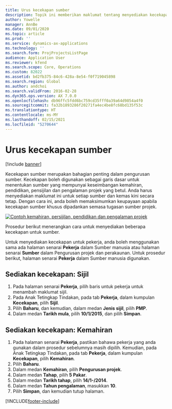```yaml
---
title: Urus kecekapan sumber
description: Topik ini memberikan maklumat tentang menyediakan kecekapan untuk sumber projek.
author: Yowelle
manager: AnnBe
ms.date: 09/01/2020
ms.topic: article
ms.prod: ''
ms.service: dynamics-ax-applications
ms.technology: ''
ms.search.form: ProjProjectsListPage
audience: Application User
ms.reviewer: kfend
ms.search.scope: Core, Operations
ms.custom: 82022
ms.assetid: bd2fb375-84c6-428a-8e54-f0f719045898
ms.search.region: Global
ms.author: andchoi
ms.search.validFrom: 2016-02-28
ms.dyn365.ops.version: AX 7.0.0
ms.openlocfilehash: db96ffc5fdd6bc759cd35fff0a39a64d9854a4f0
ms.sourcegitcommit: fa32b1893286f20271fa4ec4be8fc68bd135f53c
ms.translationtype: HT
ms.contentlocale: ms-MY
ms.lasthandoff: 02/15/2021
ms.locfileid: "5270644"
---
```

# <a name="manage-resource-competencies"></a>Urus kecekapan sumber

[!include [banner](../includes/banner.md)]

Kecekapan sumber merupakan bahagian penting dalam pengurusan sumber. Kecekapan boleh digunakan sebagai garis dasar untuk menentukan sumber yang mempunyai keseimbangan kemahiran, pendidikan, pensijilan dan pengalaman projek yang betul. Anda harus menyediakan maklumat ini untuk setiap sumber dan kemas kini secara tetap. Dengan cara ini, anda boleh memaksimumkan keupayaan apabila kecekapan sumber khusus dipadankan semasa tugasan sumber projek.

[![Contoh kemahiran, persijilan, pendidikan dan pengalaman projek](./media/projectresourcing06-1024x383.jpg)](./media/projectresourcing06.jpg)

Prosedur berikut menerangkan cara untuk menyediakan beberapa kecekapan untuk sumber.

Untuk menyediakan kecekapan untuk pekerja, anda boleh menggunakan sama ada halaman senarai **Pekerja** dalam Sumber manusia atau halaman senarai **Sumber** dalam Pengurusan projek dan perakaunan. Untuk prosedur berikut, halaman senarai **Pekerja** dalam Sumber manusia digunakan.

## <a name="set-up-competencies-certificates"></a>Sediakan kecekapan: Sijil

1. Pada halaman senarai **Pekerja**, pilih baris untuk pekerja untuk menambah maklumat sijil.
2. Pada Anak Tetingkap Tindakan, pada tab **Pekerja**, dalam kumpulan **Kecekapan**, pilih **Sijil**.
3. Pilih **Baharu**, dan kemudian, dalam medan **Jenis sijil**, pilih **PMP**.
4. Dalam medan **Tarikh mula**, pilih **10/1/2015**, dan pilih **Simpan**.

## <a name="set-up-competencies-skills"></a>Sediakan kecekapan: Kemahiran

1. Pada halaman senarai **Pekerja**, pastikan bahawa pekerja yang anda gunakan dalam prosedur sebelumnya masih dipilih. Kemudian, pada Anak Tetingkap Tindakan, pada tab **Pekerja**, dalam kumpulan **Kecekapan**, pilih **Kemahiran**.
2. Pilih **Baharu**.
3. Dalam medan **Kemahiran**, pilih **Pengurusan projek**.
4. Dalam medan **Tahap**, pilih **5 Pakar**.
5. Dalam medan **Tarikh tahap**, pilih **14/1-/2014**.
6. Dalam medan **Tahun pengalaman**, masukkan **10**.
7. Pilih **Simpan**, dan kemudian tutup halaman.


[!INCLUDE[footer-include](../includes/footer-banner.md)]